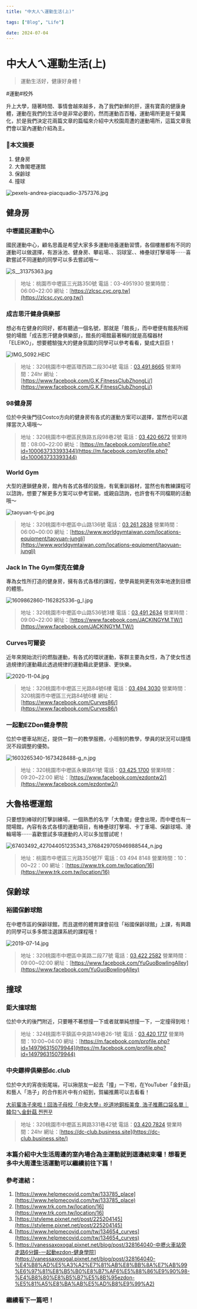 ```yaml
---
title: "中大人ㄟ運動生活(上)"

tags: ["Blog", "Life"]

date: 2024-07-04
---
```

# 中大人ㄟ運動生活(上)

> 運動生活好，健康好身體！
> 



#運動#校外

升上大學，隨著時間、事情會越來越多，為了我們新鮮的肝，還有寶貴的健康身體，運動在我們的生活中是非常必要的，然而運動百百種，運動場所更是千變萬化，於是我們決定花兩篇文章的篇幅來介紹中大校園周遭的運動場所，這篇文章我們會以室內運動介紹為主。

### 🏅本文摘要

1. 健身房
2. 大魯閣壢運館
3. 保齡球
4. 撞球

![pexels-andrea-piacquadio-3757376.jpg](https://github.com/NCU-FRESH/2024-blog/blob/main/%E4%B8%AD%E5%A4%A7%E4%BA%BA%E3%84%9F%E9%81%8B%E5%8B%95%E7%94%9F%E6%B4%BB(%E4%B8%8A)/pexels-andrea-piacquadio-3757376.jpg?raw=true)
## 健身房

### 中壢國民運動中心

國民運動中心，顧名思義是希望大家多多運動培養運動習慣，各個樓層都有不同的運動可以做選擇，有游泳池、健身房、攀岩場、、羽球室、、棒壘球打擊場等⋯⋯喜歡嘗試不同運動的同學可以多去嘗試哦～

![S__31375363.jpg](https://github.com/NCU-FRESH/2024-blog/blob/main/%E4%B8%AD%E5%A4%A7%E4%BA%BA%E3%84%9F%E9%81%8B%E5%8B%95%E7%94%9F%E6%B4%BB(%E4%B8%8A)/S__31375363.jpg?raw=true)

> 地址：桃園市中壢區三光路350號
電話：03-4951930
營業時間：06:00~22:00
網址：[https://zlcsc.cyc.org.tw](https://zlcsc.cyc.org.tw/)
> 

### 成吉思汗健身俱樂部

想必有在健身的同好，都有聽過一個名號，那就是「館長」，而中壢便有館長所經營的場館「成吉思汗健身俱樂部」，館長的場館最著稱的就是高檔器材「ELEIKO」，想要體驗強大的健身氛圍的同學可以參考看看，變成大巨巨！

![IMG_5092.HEIC](https://github.com/NCU-FRESH/2024-blog/blob/main/%E4%B8%AD%E5%A4%A7%E4%BA%BA%E3%84%9F%E9%81%8B%E5%8B%95%E7%94%9F%E6%B4%BB(%E4%B8%8A)/%E8%9E%A2%E5%B9%95%E6%93%B7%E5%8F%96%E7%95%AB%E9%9D%A2%202024-07-01%20194408.png?raw=true)

> 地址：320桃園市中壢區環西路二段304號
電話：[03 491 8665](https://www.google.com/search?q=%E6%88%90%E5%90%89%E6%80%9D%E6%B1%97&client=safari&rls=en&ei=6zTNYrInzOv4BpbnosgL&ved=2ahUKEwjQhI3--_L4AhWKZd4KHTW8ALUQvS56BAgEEAE&uact=5&oq=%E6%88%90%E5%90%89%E6%80%9D%E6%B1%97&gs_lcp=Cgdnd3Mtd2l6EAMyCgguEMcBEK8BEEMyCwgAEIAEELEDEIMBMgUIABCABDIECAAQQzIECAAQQzIECC4QQzILCC4QgAQQxwEQrwEyCwguEIAEEMcBEK8BMgUIABCABDIECAAQQzoHCAAQRxCwAzoICAAQgAQQsQM6BQguEIAEOhEILhCABBCxAxCDARDHARCvAToLCC4QgAQQsQMQgwE6CAguEIAEELEDOg4ILhCABBCxAxDHARCvAToHCC4QsQMQQzoFCAAQogRKBAhBGABKBAhGGABQ0gpY7R1ghh9oBXAAeACAAUeIAbAEkgECMTGYAQCgAQGwAQDIAQrAAQE&sclient=gws-wiz&tbs=lf:1,lf_ui:2&tbm=lcl&rflfq=1&num=10&rldimm=3992070051673514973&lqi=CgzmiJDlkInmgJ3msZdI6t7A2vuvgIAIWhIQABgAIgzmiJDlkInmgJ3msZeSAQ5maXRuZXNzX2NlbnRlcpoBI0NoWkRTVWhOTUc5blMwVkpRMEZuU1VSRGVtTjZRa2gzRUFFqgEUEAEqECIM5oiQ5ZCJ5oCd5rGXKEU&sa=X&rlst=f#)
營業時間：24hr
網址：[https://www.facebook.com/G.K.FitnessClubZhongLi/](https://www.facebook.com/G.K.FitnessClubZhongLi/)
> 

### 98健身房

位於中央後門往Costco方向的健身房有各式的運動方案可以選擇，當然也可以選擇當次入場哦～

> 地址：320桃園市中壢區民族路五段98巷2號
電話：[03 420 6672](https://www.google.com/search?client=safari&rls=en&q=98%E5%81%A5%E8%BA%AB%E6%88%BF&ie=UTF-8&oe=UTF-8#)
營業時間：08:00~22:00
網址：[https://m.facebook.com/profile.php?id=100063733393344](https://m.facebook.com/profile.php?id=100063733393344)
> 

### World Gym

大型的連鎖健身房，館內有各式各樣的設施，有氧重訓器材，當然也有教練課程可以諮詢，想要了解更多方案可以參考官網，或親自諮詢，也許會有不同檔期的活動哦～

![taoyuan-tj-pc.jpg](https://github.com/NCU-FRESH/2024-blog/blob/main/%E4%B8%AD%E5%A4%A7%E4%BA%BA%E3%84%9F%E9%81%8B%E5%8B%95%E7%94%9F%E6%B4%BB(%E4%B8%8A)/taoyuan-tj-pc.jpg?raw=true)

> 地址：320桃園市中壢區中山路136號
電話：[03 261 2838](https://www.google.com/search?q=World+Gym+%E4%B8%AD%E5%A3%A2&client=safari&rls=en&ei=vjfNYtqXBdbqwQPMzZuwCA&ved=0ahUKEwja7sD-_fL4AhVWdXAKHczmBoYQ4dUDCA0&uact=5&oq=World+Gym+%E4%B8%AD%E5%A3%A2&gs_lcp=Cgdnd3Mtd2l6EAMyCwguEIAEEMcBEK8BMgUIABCABDIECAAQHjIGCAAQHhAIMggIABAeEA8QBToHCAAQRxCwAzoLCAAQgAQQsQMQgwE6BQgAEKIESgQIQRgASgQIRhgAUHxYuxBg7BFoA3ABeACAAUiIAbUDkgEBOJgBAKABAcgBCsABAQ&sclient=gws-wiz#)
營業時間：06:00~00:00
網址：[https://www.worldgymtaiwan.com/locations-equipment/taoyuan-jungli](https://www.worldgymtaiwan.com/locations-equipment/taoyuan-jungli)
> 

### Jack In The Gym**傑克在健身**

專為女性所打造的健身房，擁有各式各樣的課程，使學員能夠更有效率地達到目標的體態。

![1609862860-1162825336-g_l.jpg](https://github.com/NCU-FRESH/2024-blog/blob/main/%E4%B8%AD%E5%A4%A7%E4%BA%BA%E3%84%9F%E9%81%8B%E5%8B%95%E7%94%9F%E6%B4%BB(%E4%B8%8A)/1609862860-1162825336-g_l.jpg?raw=true)

> 地址：320桃園市中壢區中山路536號3樓
電話：[03 491 2634](https://www.google.com/search?client=safari&rls=en&q=Jack+In+The+Gym&ie=UTF-8&oe=UTF-8#)
營業時間：09:00~22:00
網址：[https://www.facebook.com/JACKINGYM.TW/](https://www.facebook.com/JACKINGYM.TW/)
> 

### Curves**可爾姿**

近年來開始流行的燃脂運動，有各式的環狀運動，客群主要為女性，為了使女性透過規律的運動藉此透過規律的運動藉此更健康、更快樂。

![2020-11-04.jpg](https://github.com/NCU-FRESH/2024-blog/blob/main/%E4%B8%AD%E5%A4%A7%E4%BA%BA%E3%84%9F%E9%81%8B%E5%8B%95%E7%94%9F%E6%B4%BB(%E4%B8%8A)/2020-11-04.jpg?raw=true)

> 地址：320桃園市中壢區三光路84號6樓
電話：[03 494 3030](https://www.google.com/search?client=safari&rls=en&q=Curves&ie=UTF-8&oe=UTF-8&tbs=lf:1,lf_ui:4&tbm=lcl&rflfq=1&num=10&rldimm=11193755171217053349&lqi=CgZDdXJ2ZXMiA4gBAUjyhoi7jquAgAhaEhAAGAAiBmN1cnZlcyoECAIQAJIBA2d5baoBDhABKgoiBmN1cnZlcyhF&ved=2ahUKEwjIqLi5_vL4AhWHNd4KHYdtCD0QvS56BAgEEAE&sa=X&rlst=f#)
營業時間：320桃園市中壢區三光路84號6樓
網址：[https://www.facebook.com/Curves86/](https://www.facebook.com/Curves86/)
> 

### 一起動**EZDon健身學院**

位於中壢車站附近，提供一對一的教學服務，小班制的教學，學員的狀況可以隨情況不段調整的優勢。

![1603265340-1673428488-g_n.jpg](https://github.com/NCU-FRESH/2024-blog/blob/main/%E4%B8%AD%E5%A4%A7%E4%BA%BA%E3%84%9F%E9%81%8B%E5%8B%95%E7%94%9F%E6%B4%BB(%E4%B8%8A)/1603265340-1673428488-g_n.jpg?raw=true)

> 地址：320桃園市中壢區永樂路61號
電話：[03 425 1700](https://www.google.com/search?client=safari&rls=en&q=%E4%B8%80%E8%B5%B7%E5%8B%95&ie=UTF-8&oe=UTF-8&tbs=lf:1,lf_ui:4&tbm=lcl&rflfq=1&num=10&rldimm=12415852305884441231&lqi=CgnkuIDotbfli5UiA4gBAVoQIgrkuIAg6LW35YuVKgIIApIBA2d5baoBEhABKg4iCuS4gCDotbfli5UoRQ&ved=2ahUKEwj98sqG__L4AhUP8WEKHU7kCHEQvS56BAgGEAE&sa=X&rlst=f#)
營業時間：09:20~22:00
網址：[https://www.facebook.com/ezdontw2/](https://www.facebook.com/ezdontw2/)
> 

## 大魯格壢運館

只要想到棒球的打擊訓練場，一個熟悉的名字「大魯閣」便會出現，而中壢也有一間場館，內容有各式各樣的運動項目，有棒壘球打擊場、卡丁車場、保齡球場、滑輪場等⋯⋯喜歡嘗試多項運動的人可以多加嘗試呢！

![67403492_427044051235343_3768429705946988544_n.jpg](https://github.com/NCU-FRESH/2024-blog/blob/main/%E4%B8%AD%E5%A4%A7%E4%BA%BA%E3%84%9F%E9%81%8B%E5%8B%95%E7%94%9F%E6%B4%BB(%E4%B8%8A)/67403492_427044051235343_3768429705946988544_n.jpg?raw=true)

> 地址：桃園市中壢區三光路350號7F
電話：03 494 8148
營業時間：10：00~22：00
網址：[https://www.trk.com.tw/location/16](https://www.trk.com.tw/location/16)
> 

## 保齡球

### **裕國保齡球館**

在中壢市區的保齡球館，而且選修的體育課會前往「裕國保齡球館」上課，有興趣的同學可以多多關注選課系統的課程哦！

![2019-07-14.jpg](https://github.com/NCU-FRESH/2024-blog/blob/main/%E4%B8%AD%E5%A4%A7%E4%BA%BA%E3%84%9F%E9%81%8B%E5%8B%95%E7%94%9F%E6%B4%BB(%E4%B8%8A)/2019-07-14.jpg?raw=true)

> 地址：320桃園市中壢區中美路二段77號
電話：[03 422 2582](https://www.google.com/search?q=%E4%BF%9D%E9%BD%A1%E7%90%83&client=safari&ei=cy7NYo-1GdGooATd_Zz4DA&ved=2ahUKEwizxqen9_L4AhXXZt4KHavgDc0QvS56BAgEEAE&uact=5&oq=%E4%BF%9D%E9%BD%A1%E7%90%83&gs_lcp=Cgdnd3Mtd2l6EAMyBAgAEEMyCggAELEDEIMBEEMyBQgAEIAEMgUIABCABDIFCAAQgAQyBQgAEIAEMgUIABCABDIFCAAQgAQyCwgAEIAEELEDEIMBMgUIABCABDoHCAAQHhCwAzoICAAQgAQQsQM6BQguEIAEOhEILhCABBCxAxCDARDHARDRAzoLCC4QgAQQsQMQ1AI6DgguEIAEELEDEMcBENEDOgUIABCiBEoECEEYAUoECEYYAFC6ElibJGDHJWgFcAB4AIABNYgB4QOSAQIxMZgBAKABAbABAMgBAcABAQ&sclient=gws-wiz&tbs=lf:1,lf_ui:2&tbm=lcl&rflfq=1&num=10&rldimm=10196649365198426509&lqi=Cgnkv53pvaHnkINI0rnO2fqVgIAIWg8QABgAIgnkv53pvaHnkIOSAQ1ib3dsaW5nX2FsbGV5mgEjQ2haRFNVaE5NRzluUzBWSlEwRm5TVU5aT0ZsMlZrOTNFQUWqAREQASoNIgnkv53pvaHnkIMoRQ&sa=X&rlst=f#)
營業時間：09:00~02:00
網址：[https://www.facebook.com/YuGuoBowlingAlley](https://www.facebook.com/YuGuoBowlingAlley)
> 

## 撞球

### 鉅大撞球館

位於中大的後門附近，只要睡不著想撞一下或者就單純想撞一下，一定撞得到啦！

> 地址：324桃園市平鎮區中央路149巷26-1號
電話：[03 420 1717](https://www.google.com/search?client=safari&rls=en&q=%E5%B7%A8%E5%A4%A7%E6%92%9E%E7%90%83&ie=UTF-8&oe=UTF-8#)
營業時間：10:00~04:00
網址：[https://m.facebook.com/profile.php?id=149796315079944](https://m.facebook.com/profile.php?id=149796315079944)
> 

### **中央鏢桿俱樂部dc.club**

位於中大的宵夜街尾端，可以揪朋友一起去「撞」一下啦，在YouTuber「金針菇」和藝人「浩子」的合作影片中有介紹到，賀編推薦可以去看看！

[大前輩浩子來啦！回浩子母校「中央大學」吃道地銅板美食, 浩子推薦口袋名單｜韓勾ㄟ金針菇 찐쩐꾸](https://www.youtube.com/watch?v=cy8jO-uMav8)

> 地址：320桃園市中壢區五興路331巷42號
電話：[03 420 7824](https://www.google.com/search?q=%E4%B8%AD%E5%A4%AE%E9%8F%A2%E6%A1%BF%E4%BF%B1%E6%A8%82%E9%83%A8dc.club&client=safari&source=hp&ei=cS7NYrKrDIGA-Aac1pbQBw&iflsig=AJiK0e8AAAAAYs08gd3EN1bytDucVBg84r0Gt2e-FSRS&ved=0ahUKEwjyp5uP9fL4AhUBAN4KHRyrBXoQ4dUDCAw&uact=5&oq=%E4%B8%AD%E5%A4%AE%E9%8F%A2%E6%A1%BF%E4%BF%B1%E6%A8%82%E9%83%A8dc.club&gs_lcp=Cgdnd3Mtd2l6EAMyBAgAEB5QrwJYrwJg9QVoAXAAeACAATGIATGSAQExmAEAoAECoAEBsAEA&sclient=gws-wiz#)
營業時間：24hr
網址：[https://dc-club.business.site](https://dc-club.business.site/)
> 

### 本篇介紹中大生活周邊的室內場合為主運動就到這邊結束囉！想看更多中大周遭生活運動可以繼續前往下篇！

### 參考連結：

1. [https://www.helpmecovid.com/tw/133785_place](https://www.helpmecovid.com/tw/133785_place)
2. [https://www.trk.com.tw/location/16](https://www.trk.com.tw/location/16)
3. [https://styleme.pixnet.net/post/225204145](https://styleme.pixnet.net/post/225204145)
4. [https://www.helpmecovid.com/tw/134654_curves](https://www.helpmecovid.com/tw/134654_curves)
5. [https://vanessaxoxogal.pixnet.net/blog/post/328164040-中壢火車站旁走路6分鐘-一起動ezdon-健身學院](https://vanessaxoxogal.pixnet.net/blog/post/328164040-%E4%B8%AD%E5%A3%A2%E7%81%AB%E8%BB%8A%E7%AB%99%E6%97%81%E8%B5%B0%E8%B7%AF6%E5%88%86%E9%90%98-%E4%B8%80%E8%B5%B7%E5%8B%95ezdon-%E5%81%A5%E8%BA%AB%E5%AD%B8%E9%99%A2)

### 繼續看下一篇吧！

[](https://ncufresh.ncu.edu.tw/blog/life/?postId=34084533-8ab9-477a-860f-874141782b49)
